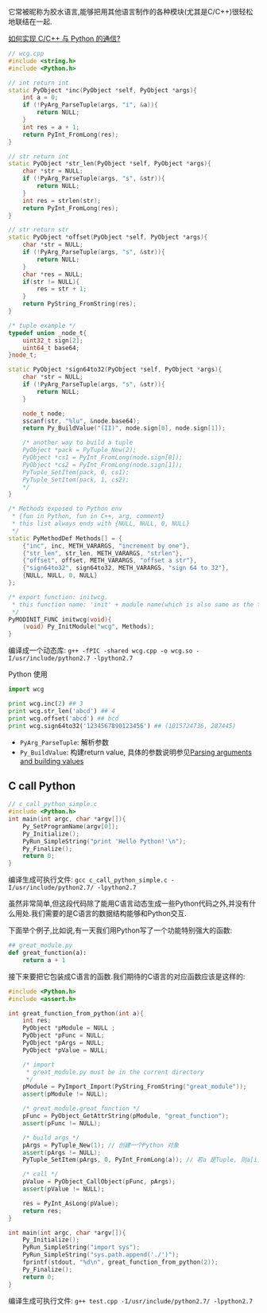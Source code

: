 它常被昵称为胶水语言,能够把用其他语言制作的各种模块(尤其是C/C++)很轻松地联结在一起.

[如何实现 C/C++ 与 Python 的通信?](http://www.zhihu.com/question/23003213/answer/56121859)

```C++
// wcg.cpp
#include <string.h>
#include <Python.h>

// int return int
static PyObject *inc(PyObject *self, PyObject *args){
	int a = 0;
	if (!PyArg_ParseTuple(args, "i", &a)){
		return NULL;
	}
	int res = a + 1;
	return PyInt_FromLong(res);
}

// str return int
static PyObject *str_len(PyObject *self, PyObject *args){
	char *str = NULL;
	if (!PyArg_ParseTuple(args, "s", &str)){
		return NULL;
	}
	int res = strlen(str);
	return PyInt_FromLong(res);
}

// str return str
static PyObject *offset(PyObject *self, PyObject *args){
	char *str = NULL;
	if (!PyArg_ParseTuple(args, "s", &str)){
		return NULL;
	}
	char *res = NULL;
	if(str != NULL){
		res = str + 1;
	}
	return PyString_FromString(res);
}

/* tuple example */
typedef union _node_t{
	uint32_t sign[2];
	uint64_t base64;
}node_t;

static PyObject *sign64to32(PyObject *self, PyObject *args){
	char *str = NULL;
	if (!PyArg_ParseTuple(args, "s", &str)){
		return NULL;
	}

	node_t node;
	sscanf(str, "%lu", &node.base64);
	return Py_BuildValue("(II)", node.sign[0], node.sign[1]);

	/* another way to build a tuple
	PyObject *pack = PyTuple_New(2);
	PyObject *cs1 = PyInt_FromLong(node.sign[0]);
	PyObject *cs2 = PyInt_FromLong(node.sign[1]);
	PyTuple_SetItem(pack, 0, cs1);
	PyTuple_SetItem(pack, 1, cs2);
	*/
}

/* Methods exposed to Python env
 * {fun in Python, fun in C++, arg, comment}
 * this list always ends with {NULL, NULL, 0, NULL}
 */
static PyMethodDef Methods[] = {
	{"inc", inc, METH_VARARGS, "increment by one"},
	{"str_len", str_len, METH_VARARGS, "strlen"},
	{"offset", offset, METH_VARARGS, "offset a str"},
	{"sign64to32", sign64to32, METH_VARARGS, "sign 64 to 32"},
	{NULL, NULL, 0, NULL}
};

/* export function: initwcg.
 * this function name: 'init' + module name(which is also same as the file)
 */
PyMODINIT_FUNC initwcg(void){
	(void) Py_InitModule("wcg", Methods);
}
```
编译成一个动态库: `g++ -fPIC -shared wcg.cpp -o wcg.so -I/usr/include/python2.7 -lpython2.7`

Python 使用
```Python
import wcg

print wcg.inc(2) ## 3
print wcg.str_len('abcd') ## 4
print wcg.offset('abcd') ## bcd
print wcg.sign64to32('1234567890123456') ## (1015724736, 287445)
```

- `PyArg_ParseTuple`: 解析参数
- `Py_BuildValue`: 构建return value, 具体的参数说明参见[Parsing arguments and building values](https://docs.python.org/2/c-api/arg.html)

## C call Python
```C++
// c_call_python_simple.c
#include <Python.h>
int main(int argc, char *argv[]){
	Py_SetProgramName(argv[0]);
	Py_Initialize();
	PyRun_SimpleString("print 'Hello Python!'\n");
	Py_Finalize();
	return 0;
}
```
编译生成可执行文件: `gcc c_call_python_simple.c -I/usr/include/python2.7/ -lpython2.7`

虽然非常简单,但这段代码除了能用C语言动态生成一些Python代码之外,并没有什么用处.我们需要的是C语言的数据结构能够和Python交互.

下面举个例子,比如说,有一天我们用Python写了一个功能特别强大的函数:
```python
## great_module.py
def great_function(a):
	return a + 1
```
接下来要把它包装成C语言的函数.我们期待的C语言的对应函数应该是这样的:
```C++
#include <Python.h>
#include <assert.h>

int great_function_from_python(int a){
	int res;
	PyObject *pModule = NULL ;
	PyObject *pFunc = NULL;
	PyObject *pArgs = NULL;
	PyObject *pValue = NULL;

	/* import
	 * great_module.py must be in the current directory
	 */
	pModule = PyImport_Import(PyString_FromString("great_module"));
	assert(pModule != NULL);

	/* great_module.great_function */
	pFunc = PyObject_GetAttrString(pModule, "great_function");
	assert(pFunc != NULL);

	/* build args */
	pArgs = PyTuple_New(1); // 创建一个Python 对象
	assert(pArgs != NULL);
	PyTuple_SetItem(pArgs, 0, PyInt_FromLong(a)); // 若a 是Tuple, 则a[i] = b对应于 PyTuple_SetItem(a, i, b), 有理由相信还有一个函数PyTuple_GetItem完成取得某一项的值.

	/* call */
	pValue = PyObject_CallObject(pFunc, pArgs);
	assert(pValue != NULL);

	res = PyInt_AsLong(pValue);
	return res;
}

int main(int argc, char *argv[]){
	Py_Initialize();
	PyRun_SimpleString("import sys");
	PyRun_SimpleString("sys.path.append('./')");
	fprintf(stdout, "%d\n", great_function_from_python(2));
	Py_Finalize();
	return 0;
}
```
编译生成可执行文件: `g++ test.cpp -I/usr/include/python2.7/ -lpython2.7`

